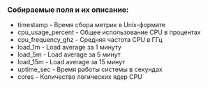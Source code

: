 ### Собираемые поля и их описание:

- timestamp - Время сбора метрик в Unix-формате
- cpu_usage_percent - Общее использование CPU в процентах
- cpu_frequency_ghz - Средняя частота CPU в ГГц
- load_1m - Load average за 1 минуту
- load_5m - Load average за 5 минут
- load_15m - Load average за 15 минут
- uptime_sec - Время работы системы в секундах
- cores - Количество логических ядер CPU